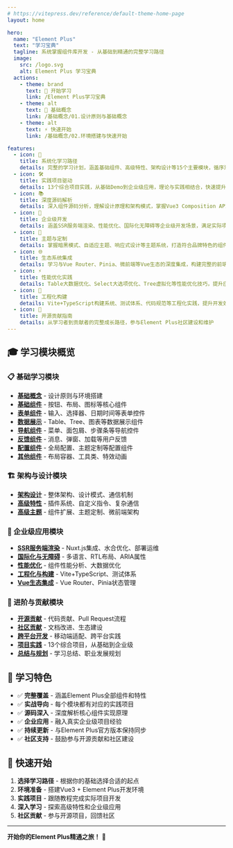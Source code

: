 ```yaml
---
# https://vitepress.dev/reference/default-theme-home-page
layout: home

hero:
  name: "Element Plus"
  text: "学习宝典"
  tagline: 系统掌握组件库开发 - 从基础到精通的完整学习路径
  image:
    src: /logo.svg
    alt: Element Plus 学习宝典
  actions:
    - theme: brand
      text: 🚀 开始学习
      link: /Element Plus学习宝典
    - theme: alt
      text: 📖 基础概念
      link: /基础概念/01.设计原则与基础概念
    - theme: alt
      text: ⚡ 快速开始
      link: /基础概念/02.环境搭建与快速开始

features:
  - icon: 🎯
    title: 系统化学习路径
    details: 完整的学习计划，涵盖基础组件、高级特性、架构设计等15个主要模块，循序渐进掌握Element Plus
  - icon: 🛠️
    title: 实践项目驱动
    details: 13个综合项目实践，从基础Demo到企业级应用，理论与实践相结合，快速提升开发能力
  - icon: 📚
    title: 深度源码解析
    details: 深入组件源码分析，理解设计原理和架构模式，掌握Vue3 Composition API应用
  - icon: 🚀
    title: 企业级开发
    details: 涵盖SSR服务端渲染、性能优化、国际化无障碍等企业级开发场景，满足实际项目需求
  - icon: 🎨
    title: 主题与定制
    details: 掌握暗黑模式、自适应主题、响应式设计等主题系统，打造符合品牌特色的组件库
  - icon: 🌐
    title: 生态系统集成
    details: 学习与Vue Router、Pinia、微前端等Vue生态的深度集成，构建完整的前端解决方案
  - icon: ⚡
    title: 性能优化实践
    details: Table大数据优化、Select大选项优化、Tree虚拟化等性能优化技巧，提升应用性能
  - icon: 🔧
    title: 工程化构建
    details: Vite+TypeScript构建系统、测试体系、代码规范等工程化实践，提升开发效率
  - icon: 🤝
    title: 开源贡献指南
    details: 从学习者到贡献者的完整成长路径，参与Element Plus社区建设和维护
---
```


## 🎓 学习模块概览

### 📋 基础学习模块
- **[基础概念](/基础概念/01.设计原则与基础概念.html)** - 设计原则与环境搭建
- **[基础组件](/基础组件/Button%20按钮.html)** - 按钮、布局、图标等核心组件
- **[表单组件](/表单组件/Input%20输入框.html)** - 输入、选择器、日期时间等表单控件
- **[数据展示](/数据展示组件/Table%20表格.html)** - Table、Tree、图表等数据展示组件
- **[导航组件](/导航组件/Menu%20菜单.html)** - 菜单、面包屑、步骤条等导航控件
- **[反馈组件](/反馈组件/Alert%20提示.html)** - 消息、弹窗、加载等用户反馈
- **[配置组件](/配置组件/Config%20Provider%20全局配置.html)** - 全局配置、主题定制等配置组件
- **[其他组件](/其他组件/01.布局与容器进阶.html)** - 布局容器、工具类、特效动画

### 🏗️ 架构与设计模块
- **[架构设计](/架构设计/01.整体架构与设计理念.html)** - 整体架构、设计模式、通信机制
- **[高级特性](/高级特性/01.综合实践.html)** - 插件系统、自定义指令、复杂通信
- **[高级主题](/高级主题/01.组件扩展与自定义.html)** - 组件扩展、主题定制、微前端架构

### 🚀 企业级应用模块
- **[SSR服务端渲染](/SSR服务端渲染/01.基础概念与环境搭建.html)** - Nuxt.js集成、水合优化、部署运维
- **[国际化与无障碍](/国际化与无障碍/01.国际化系统详解.html)** - 多语言、RTL布局、ARIA属性
- **[性能优化](/性能优化/01.组件性能分析.html)** - 组件性能分析、大数据优化
- **[工程化与构建](/工程化与构建/01.构建系统深入ViteTypeScript.html)** - Vite+TypeScript、测试体系
- **[Vue生态集成](/Vue生态集成/01.与VueRouter深度集成.html)** - Vue Router、Pinia状态管理

### 🤝 进阶与贡献模块
- **[开源贡献](/开源贡献/01.开发流程与代码规范.html)** - 代码贡献、Pull Request流程
- **[社区贡献](/社区贡献/01.社区贡献与开源实践.html)** - 文档改进、生态建设
- **[跨平台开发](/跨平台开发/01.跨平台开发实践.html)** - 移动端适配、跨平台实践
- **[项目实践](/项目实践/01.综合项目实战一.html)** - 13个综合项目，从基础到企业级
- **[总结与规划](/总结与规划/01.学习总结与进阶规划.html)** - 学习总结、职业发展规划

## 🎯 学习特色

- ✅ **完整覆盖** - 涵盖Element Plus全部组件和特性
- ✅ **实战导向** - 每个模块都有对应的实践项目
- ✅ **源码深入** - 深度解析核心组件实现原理
- ✅ **企业应用** - 融入真实企业级项目经验
- ✅ **持续更新** - 与Element Plus官方版本保持同步
- ✅ **社区支持** - 鼓励参与开源贡献和社区建设

## 🚀 快速开始

1. **选择学习路径** - 根据你的基础选择合适的起点
2. **环境准备** - 搭建Vue3 + Element Plus开发环境
3. **实践项目** - 跟随教程完成实际项目开发
4. **深入学习** - 探索高级特性和企业级应用
5. **社区贡献** - 参与开源项目，回馈社区

---

**开始你的Element Plus精通之旅！** 🎉

